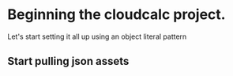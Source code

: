 # Beginning the cloudcalc project.
Let's start setting it all up using an object literal pattern

## Start pulling json assets